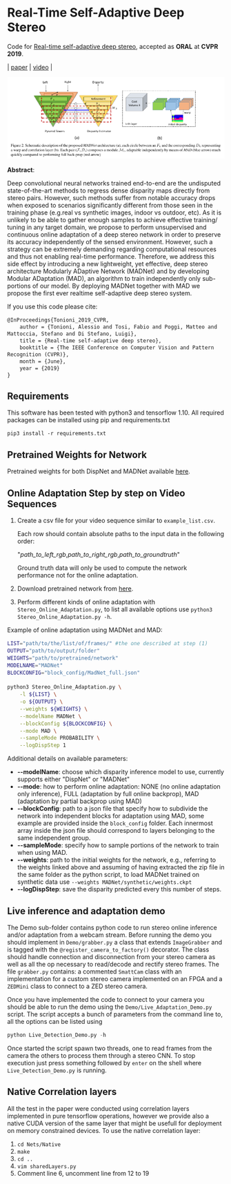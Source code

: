 # Real-Time Self-Adaptive Deep Stereo
Code for [Real-time self-adaptive deep stereo](https://arxiv.org/abs/1810.05424), accepted as **ORAL** at **CVPR 2019**.

| [paper](https://arxiv.org/abs/1810.05424) | [video](https://www.youtube.com/watch?v=7SjyzDxmCY4) |

![image](images/MADNet.png)

**Abstract**:

Deep convolutional neural networks trained end-to-end are the undisputed state-of-the-art methods to regress dense disparity maps directly from stereo pairs. However, such methods suffer from notable accuracy drops when exposed to scenarios significantly different from those seen in the training phase (e.g.real vs synthetic images, indoor vs outdoor, etc). As it is unlikely to be able to gather enough samples to achieve effective training/ tuning in any target domain, we propose to perform unsupervised and continuous online adaptation of a deep stereo network in order to preserve its accuracy independently of the sensed environment. However, such a strategy can be extremely demanding regarding computational resources and thus not enabling real-time performance. Therefore, we address this side effect by introducing a new lightweight, yet effective, deep stereo architecture Modularly ADaptive Network (MADNet) and by developing Modular ADaptation (MAD), an algorithm to train independently only sub-portions of our model. By deploying MADNet together with MAD we propose the first ever realtime self-adaptive deep stereo system.


If you use this code please cite: 
```
@InProceedings{Tonioni_2019_CVPR,
    author = {Tonioni, Alessio and Tosi, Fabio and Poggi, Matteo and Mattoccia, Stefano and Di Stefano, Luigi},
    title = {Real-time self-adaptive deep stereo},
    booktitle = {The IEEE Conference on Computer Vision and Pattern Recognition (CVPR)},
    month = {June},
    year = {2019}    
}
```

## Requirements
This software has been tested with python3 and tensorflow 1.10. All required packages can be installed using pip and requirements.txt

```
pip3 install -r requirements.txt
```

## Pretrained Weights for Network
Pretrained weights for both DispNet and MADNet available [here](https://drive.google.com/open?id=1GwGxBOFx-NlUo9RAUgPlgPvaHCpGedlm).

## Online Adaptation Step by step on Video Sequences

1. Create a csv file for your video sequence similar to `example_list.csv`. 
   
    Each row should contain absolute paths to the input data in the following order:

    "*path_to_left_rgb*,*path_to_right_rgb*,*path_to_groundtruth*"

    Ground truth data will only be used to compute the network performance not for the online adaptation.

2. Download pretrained network from [here](https://drive.google.com/open?id=1GwGxBOFx-NlUo9RAUgPlgPvaHCpGedlm).
3. Perform different kinds of online adaptation with `Stereo_Online_Adaptation.py`, to list all available options use  `python3 Stereo_Online_Adaptation.py -h`. 

Example of online adaptation using MADNet and MAD:
```bash
LIST="path/to/the/list/of/frames/" #the one described at step (1)
OUTPUT="path/to/output/folder"
WEIGHTS="path/to/pretrained/network"
MODELNAME="MADNet"
BLOCKCONFIG="block_config/MadNet_full.json"

python3 Stereo_Online_Adaptation.py \
    -l ${LIST} \
    -o ${OUTPUT} \
    --weights ${WEIGHTS} \
    --modelName MADNet \
    --blockConfig ${BLOCKCONFIG} \
    --mode MAD \
    --sampleMode PROBABILITY \
    --logDispStep 1
```

Additional details on available parameters:

+ **--modelName**: choose which disparity inference model to use, currently supports either "DispNet" or "MADNet"
+ **--mode**: how to perform online adaptation: NONE (no online adaptation only inference), FULL (adaptation by full online backprop), MAD (adaptation by partial backprop using MAD)
+ **--blockConfig**: path to a json file that specify how to subdivide the network into independent blocks for adaptation using MAD, some example are provided inside the `block_config` folder. Each innermost array inside the json file should correspond to layers belonging to the same independent group.
+ **--sampleMode**: specify how to sample portions of the network to train when using MAD. 
+ **--weights**: path to the initial weights for the network, e.g., referring to the weights linked above and assuming of having extracted the zip file in the same folder as the python script, to load MADNet trained on synthetic data use `--weights MADNet/synthetic/weights.ckpt`
+ **--logDispStep**: save the disparity predicted every this number of steps.


## Live inference and adaptation demo
The Demo sub-folder contains python code to run stereo online inference and/or adaptation from a webcam stream. Before running the demo you should implement in `Demo/grabber.py` a class that extends `ImageGrabber` and is tagged with the `@register_camera_to_factory()` decorator. The class should handle connection and disconnection from your stereo camera as well as all the op necessary to read/decode and rectify stereo frames. The file `grabber.py` contains: a commented `SmattCam` class  with an implementation for a custom stereo camera implemented on an FPGA and a `ZEDMini` class to connect to a ZED stereo camera.

Once you have implemented the code to connect to your camera you should be able to run the demo using the `Demo/Live_Adaptation_Demo.py` script. The script accepts a bunch of parameters from the command line to, all the options can be listed using

```python
python Live_Detection_Demo.py -h
```

Once started the script spawn two threads, one to read frames from the camera the others to process them through a stereo CNN. To stop execution just press something followed by `enter` on the shell where `Live_Detection_Demo.py` is running.

## Native Correlation layers

All the test in the paper were conducted using correlation layers implemented in pure tensorflow operations, however we provide also a native CUDA version of the same layer that might be usefull for deployment on memory constrained devices. To use the native correlation layer:
1. `cd Nets/Native`
2. `make`
3. `cd ..`
4. `vim sharedLayers.py`
5. Comment line 6, uncomment line from 12 to 19
